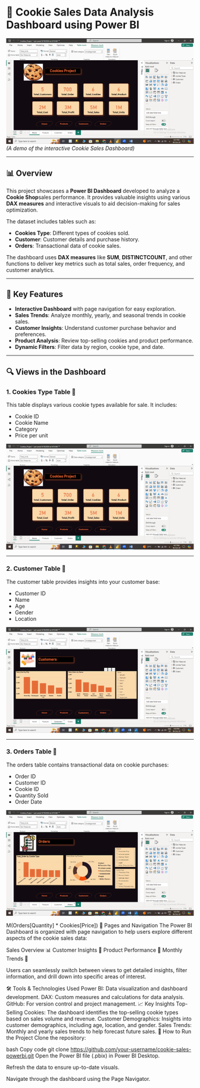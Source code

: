# 🍪 Cookie Sales Data Analysis Dashboard using Power BI

![Cookie Shop Sales Dashboard Demo](image/Home_page.png)  
*(A demo of the interactive Cookie Sales Dashboard)*

---

## 📊 Overview

This project showcases a **Power BI Dashboard** developed to analyze a **Cookie Shop**sales performance. It provides valuable insights using various **DAX measures** and interactive visuals to aid decision-making for sales optimization.

The dataset includes tables such as:
- **Cookies Type**: Different types of cookies sold.
- **Customer**: Customer details and purchase history.
- **Orders**: Transactional data of cookie sales.

The dashboard uses **DAX measures** like **SUM**, **DISTINCTCOUNT**, and other functions to deliver key metrics such as total sales, order frequency, and customer analytics.

---

## 🚀 Key Features

- **Interactive Dashboard** with page navigation for easy exploration.
- **Sales Trends**: Analyze monthly, yearly, and seasonal trends in cookie sales.
- **Customer Insights**: Understand customer purchase behavior and preferences.
- **Product Analysis**: Review top-selling cookies and product performance.
- **Dynamic Filters**: Filter data by region, cookie type, and date.

---

## 🔍 Views in the Dashboard

### 1. **Cookies Type Table** 🍪
This table displays various cookie types available for sale. It includes:
- Cookie ID
- Cookie Name
- Category
- Price per unit

![Cookies Type Table](image/Home_page.png)

---

### 2. **Customer Table** 👥
The customer table provides insights into your customer base:
- Customer ID
- Name
- Age
- Gender
- Location

![Customer Table](image/Customer_page.png)

---

### 3. **Orders Table** 🛒
The orders table contains transactional data on cookie purchases:
- Order ID
- Customer ID
- Cookie ID
- Quantity Sold
- Order Date

![Orders Table](image/Orders.png)

M(Orders[Quantity] * Cookies[Price])
📂 Pages and Navigation
The Power BI Dashboard is organized with page navigation to help users explore different aspects of the cookie sales data:

Sales Overview 📊
Customer Insights 👥
Product Performance 🍪
Monthly Trends 📅


Users can seamlessly switch between views to get detailed insights, filter information, and drill down into specific areas of interest.

🛠️ Tools & Technologies Used
Power BI: Data visualization and dashboard development.
DAX: Custom measures and calculations for data analysis.
GitHub: For version control and project management.
📈 Key Insights
Top-Selling Cookies: The dashboard identifies the top-selling cookie types based on sales volume and revenue.
Customer Demographics: Insights into customer demographics, including age, location, and gender.
Sales Trends: Monthly and yearly sales trends to help forecast future sales.
📎 How to Run the Project
Clone the repository:

bash
Copy code
git clone https://github.com/your-username/cookie-sales-powerbi.git
Open the Power BI file (.pbix) in Power BI Desktop.

Refresh the data to ensure up-to-date visuals.

Navigate through the dashboard using the Page Navigator.

